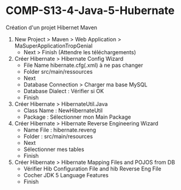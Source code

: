 # COMP-S13-4-Java-5-Hubernate
Création d'un projet Hibernet Maven
1. New Project > Maven > Web Application > MaSuperApplicationTropGenial
    * Next > Finish (Attendre les téléchargements)
2. Créer Hibernate > Hibernate Config Wizard
    * File Name hibernate.cfg(.xml) à ne pas changer
    * Folder src/main/ressources
    * Next
    * Database Connection > Charger ma base MySQL
    * Database Dialect : Vérifier si OK
    * Finish
3. Créer Hibernate > HibernateUtil.Java
    * Class Name : NewHibernateUtil
    * Package : Sélectionner mon Main Package
4. Créer Hibernate > Hibernate Reverse Engineering Wizard
    * Name File : hibernate.reveng
    * Folder : src/main/resources
    * Next
    * Sélectionner mes tables
    * Finish
5. Créer Hibernate > Hibernate Mapping Files and POJOS from DB
    * Vérifier Hib Configuration File and hib Reverse Eng File
    * Cocher JDK 5 Language Features
    * Finish